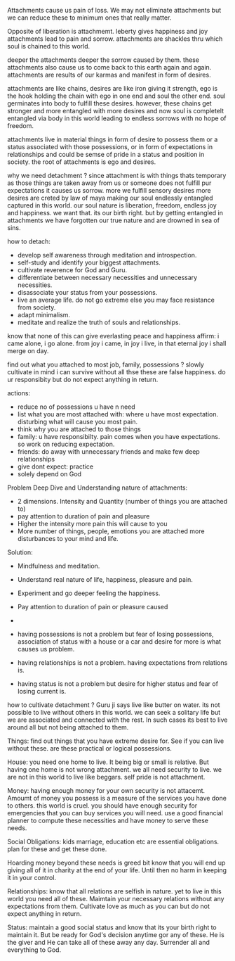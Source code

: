 Attachments cause us pain of loss. We may not eliminate attachments but we can reduce these to minimum ones that really matter. 

Opposite of liberation is attachmemt.
leberty gives happiness and joy
attachments lead to pain and sorrow. 
attachments are shackles thru which soul is chained to this world.

deeper the attachments deeper the sorrow caused by them. these attachments also cause us to come back to this earth again and again. attachments are results of our karmas and manifest in form of desires. 

attachments are like chains, desires are like iron giving it strength, ego is the hook holding the chain with ego in one end and soul the other end. soul germinates into body to fulfill these desires. however, these chains get stronger and more entangled with more desires and now soul is completelt entangled via body in this world leading to endless sorrows with no hope of freedom.

attachments live in material things in form of desire to possess them or a status associated with those possessions, or in form of expectations in relationships and could be semse of pride in a status and position in society. the root of attachments is ego and desires. 

why we need detachment ?
since attachment is with things thats temporary as those things are taken away from us or someone does not fulfill pur expectations it causes us sorrow. more we fulfill sensory desires more desires are creted by law of maya making our soul endlessly entangled captured in this world. our soul nature is liberation, freedom, endless joy and happiness. we want that. its our birth right. but by getting entangled in attachments we have forgotten our true nature and are drowned in sea of sins. 

how to detach:
- develop self awareness through meditation and introspection. 
- self-study and identify your biggest attachments. 
- cultivate reverence for God and Guru.
- differentiate between necessary necessities and unnecessary necessities. 
- disassociate your status from your possessions. 
- live an average life. do not go extreme else you may face resistance from society.
- adapt minimalism. 
- meditate and realize the truth of souls and relationships. 


know that none of this can give everlasting peace and happiness
affirm: i came alone, i go alone. 
from joy i came, in joy i live, in that eternal joy i shall merge on day. 

find out what you attached to most
job, family, possessions ? 
slowly cultivate in mind i can survive without all thse
these are false happiness. 
do ur responsibity but do not expect anything in return. 


actions: 
- reduce no of possessions u have n need
- list what you are most attached with: where u have most expectation. disturbing what will cause you most pain.
- think why you are attached to those things
- family: u have responsibilty. pain comes when you have expectations. so work on reducing expectation. 
- friends: do away with unnecessary friends and make few deep relationships
- give dont expect: practice
- solely depend on God 



Problem Deep Dive and Understanding nature of attachments:
- 2 dimensions. Intensity and Quantity (number of things you are attached to)
- pay attention to duration of pain and pleasure
- Higher the intensity more pain this will cause to you 
- More number of things, people, emotions you are attached more disturbances to your mind and life. 

Solution: 
- Mindfulness and meditation. 
- Understand real nature of life, happiness, pleasure and pain. 
- Experiment and go deeper feeling the happiness. 
- Pay attention to duration of pain or pleasure caused 
- 

- having possessions is not a problem but fear of losing possessions, association of status with a house or a car and desire for more is what causes us problem. 
- having relationships is not a problem. having expectations from relations is. 
- having status is not a problem but desire for higher status and fear of losing current is. 

how to cultivate detachment ?
Guru ji says live like butter on water. its not possible to live without others in this world. we can seek a solitary life but we are associated and connected with the rest. In such cases its best to live around all but not being attached to them. 

Things: find out things that you have extreme desire for. See if you can live without these. are these practical or logical possessions.

House: you need one home to live. It being big or small is relative. But having one home is not wrong attachment. we all need security to live. we are not in this world to live like beggars. self pride is not attachment. 

Money: having enough money for your own security is not attacemt. Amoumt of money you possess is a measure of the services you have done to others. this world is cruel. you should have enough security for emergencies that you can buy services you will need. use a good financial planner to compute these necessities and have money to serve these needs. 

Social Obligations: kids marriage, education etc are essential obligations. plan for these and get these done. 

Hoarding money beyond these needs is greed bit know that you will end up giving all of it in charity at the end of your life. Until then no harm in keeping it in your control. 

Relationships: know that all relations are selfish in nature. yet to live in this world you need all of these. Maimtain your necessary relations without any expectations from them. Cultivate love as much as you can but do not expect anything in return. 

Status: maintain a good social status and know that its your birth right to maintain it. But be ready for God's decision anytime gor any of these. He is the giver and He can take all of these away any day. Surrender all and everything to God. 








